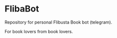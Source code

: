 # FlibaBot
Repository for personal Flibusta Book bot (telegram). 

For book lovers from book lovers.
